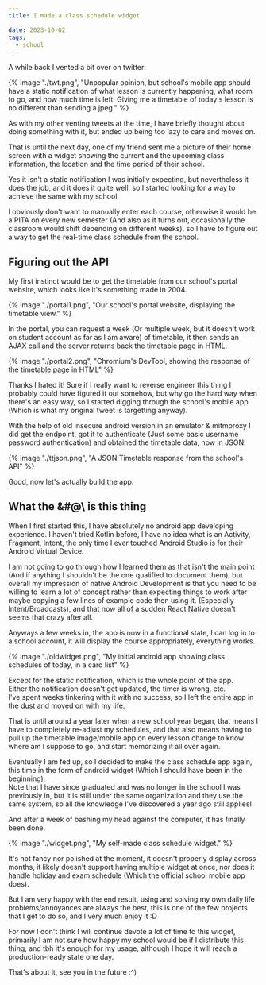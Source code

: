 ```yaml
---
title: I made a class schedule widget

date: 2023-10-02
tags:
  - school
---
```

A while back I vented a bit over on twitter:

{% image "./twt.png", "Unpopular opinion, but school's mobile app should have a static notification of what lesson is currently happening, what room to go, and how much time is left. Giving me a timetable of today's lesson is no different than sending a jpeg." %}
  
As with my other venting tweets at the time, I have briefly thought about doing something with it, but ended up being too lazy to care and moves on.

That is until the next day, one of my friend sent me a picture of their home screen with a widget showing the current and the upcoming class information, the location and the time period of their school.

Yes it isn't a static notification I was initially expecting, but nevertheless it does the job, and it does it quite well, so I started looking for a way to achieve the same with my school.

I obviously don't want to manually enter each course, otherwise it would be a PITA on every new semester (And also as it turns out, occasionally the classroom would shift depending on different weeks), so I have to figure out a way to get the real-time class schedule from the school.

## Figuring out the API
My first instinct would be to get the timetable from our school's portal website, which looks like it's something made in 2004.

{% image "./portal1.png", "Our school's portal website, displaying the timetable view." %}

In the portal, you can request a week (Or multiple week, but it doesn't work on student account as far as I am aware) of timetable, it then sends an AJAX call and the server returns back the timetable page in HTML.

{% image "./portal2.png", "Chromium's DevTool, showing the response of the timetable page in HTML" %}

Thanks I hated it! Sure if I really want to reverse engineer this thing I probably could have figured it out somehow, but why go the hard way when there's an easy way, so I started digging through the school's mobile app (Which is what my original tweet is targetting anyway).

With the help of old insecure android version in an emulator & mitmproxy I did get the endpoint, got it to authenticate (Just some basic username password authentication) and obtained the timetable data, now in JSON!

{% image "./ttjson.png", "A JSON Timetable response from the school's API" %}


Good, now let's actually build the app.

## What the &#@\ is this thing
When I first started this, I have absolutely no android app developing experience. I haven't tried Kotlin before, I have no idea what is an Activity, Fragment, Intent, the only time I ever touched Android Studio is for their Android Virtual Device.

I am not going to go through how I learned them as that isn't the main point (And if anything I shouldn't be the one qualified to document them), but overall my impression of native Android Development is that you need to be willing to learn a lot of concept rather than expecting things to work after maybe copying a few lines of example code then using it. (Especially Intent/Broadcasts), and that now all of a sudden React Native doesn't seems that crazy after all.

Anyways a few weeks in, the app is now in a functional state, I can log in to a school account, it will display the course appropriately, everything works.

{% image "./oldwidget.png", "My initial android app showing class schedules of today, in a card list" %}

Except for the static notification, which is the whole point of the app.  
Either the notification doesn't get updated, the timer is wrong, etc.  
I've spent weeks tinkering with it with no success, so I left the entire app in the dust and moved on with my life.

That is until around a year later when a new school year began, that means I have to completely re-adjust my schedules, and that also means having to pull up the timetable image/mobile app on every lesson change to know where am I suppose to go, and start memorizing it all over again.

Eventually I am fed up, so I decided to make the class schedule app again, this time in the form of android widget (Which I should have been in the beginning).  
Note that I have since graduated and was no longer in the school I was previously in, but it is still under the same organization and they use the same system, so all the knowledge I've discovered a year ago still applies!

And after a week of bashing my head against the computer, it has finally been done.

{% image "./widget.png", "My self-made class schedule widget." %}

It's not fancy nor polished at the moment, it doesn't properly display across months, it likely doesn't support having multiple widget at once, nor does it handle holiday and exam schedule (Which the official school mobile app does).

But I am very happy with the end result, using and solving my own daily life problems/annoyances are always the best, this is one of the few projects that I get to do so, and I very much enjoy it :D

For now I don't think I will continue devote a lot of time to this widget, primarily I am not sure how happy my school would be if I distribute this thing, and tbh it's enough for my usage, although I hope it will reach a production-ready state one day.

That's about it, see you in the future :^)